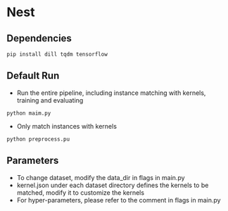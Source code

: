 # Nest

## Dependencies
```
pip install dill tqdm tensorflow
```

## Default Run
- Run the entire pipeline, including instance matching with kernels, training and evaluating 
```
python maim.py
```
- Only match instances with kernels
```
python preprocess.pu
```

## Parameters
- To change dataset, modify the data_dir in flags in main.py
- kernel.json under each dataset directory defines the kernels to be matched, modify it to customize the kernels
- For hyper-parameters, please refer to the comment in flags in main.py
